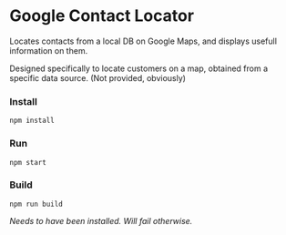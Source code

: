 # Google Contact Locator

Locates contacts from a local DB on Google Maps, and displays usefull information on them.

Designed specifically to locate customers on a map, obtained from a specific data source. (Not provided, obviously)

### Install
`npm install`

### Run
`npm start`

### Build
`npm run build`

*Needs to have been installed. Will fail otherwise.*
